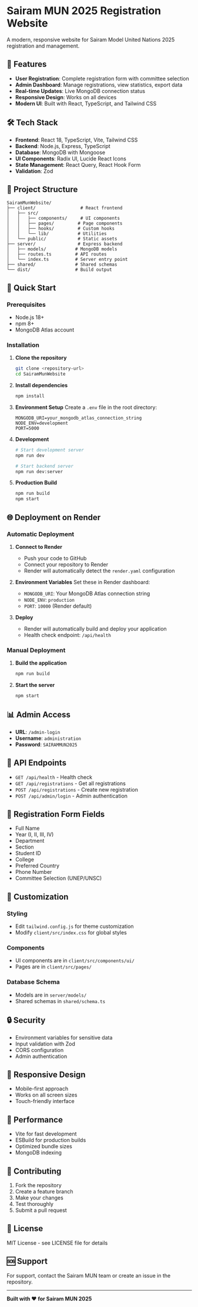 # Sairam MUN 2025 Registration Website

A modern, responsive website for Sairam Model United Nations 2025 registration and management.

## 🚀 Features

- **User Registration**: Complete registration form with committee selection
- **Admin Dashboard**: Manage registrations, view statistics, export data
- **Real-time Updates**: Live MongoDB connection status
- **Responsive Design**: Works on all devices
- **Modern UI**: Built with React, TypeScript, and Tailwind CSS

## 🛠️ Tech Stack

- **Frontend**: React 18, TypeScript, Vite, Tailwind CSS
- **Backend**: Node.js, Express, TypeScript
- **Database**: MongoDB with Mongoose
- **UI Components**: Radix UI, Lucide React Icons
- **State Management**: React Query, React Hook Form
- **Validation**: Zod

## 📁 Project Structure

```
SairamMunWebsite/
├── client/                 # React frontend
│   ├── src/
│   │   ├── components/     # UI components
│   │   ├── pages/         # Page components
│   │   ├── hooks/         # Custom hooks
│   │   └── lib/           # Utilities
│   └── public/            # Static assets
├── server/                # Express backend
│   ├── models/           # MongoDB models
│   ├── routes.ts         # API routes
│   └── index.ts          # Server entry point
├── shared/               # Shared schemas
└── dist/                 # Build output
```

## 🚀 Quick Start

### Prerequisites

- Node.js 18+ 
- npm 8+
- MongoDB Atlas account

### Installation

1. **Clone the repository**
   ```bash
   git clone <repository-url>
   cd SairamMunWebsite
   ```

2. **Install dependencies**
   ```bash
   npm install
   ```

3. **Environment Setup**
   Create a `.env` file in the root directory:
   ```env
   MONGODB_URI=your_mongodb_atlas_connection_string
   NODE_ENV=development
   PORT=5000
   ```

4. **Development**
   ```bash
   # Start development server
   npm run dev
   
   # Start backend server
   npm run dev:server
   ```

5. **Production Build**
   ```bash
   npm run build
   npm start
   ```

## 🌐 Deployment on Render

### Automatic Deployment

1. **Connect to Render**
   - Push your code to GitHub
   - Connect your repository to Render
   - Render will automatically detect the `render.yaml` configuration

2. **Environment Variables**
   Set these in Render dashboard:
   - `MONGODB_URI`: Your MongoDB Atlas connection string
   - `NODE_ENV`: `production`
   - `PORT`: `10000` (Render default)

3. **Deploy**
   - Render will automatically build and deploy your application
   - Health check endpoint: `/api/health`

### Manual Deployment

1. **Build the application**
   ```bash
   npm run build
   ```

2. **Start the server**
   ```bash
   npm start
   ```

## 📊 Admin Access

- **URL**: `/admin-login`
- **Username**: `administration`
- **Password**: `SAIRAMMUN2025`

## 🔧 API Endpoints

- `GET /api/health` - Health check
- `GET /api/registrations` - Get all registrations
- `POST /api/registrations` - Create new registration
- `POST /api/admin/login` - Admin authentication

## 📝 Registration Form Fields

- Full Name
- Year (I, II, III, IV)
- Department
- Section
- Student ID
- College
- Preferred Country
- Phone Number
- Committee Selection (UNEP/UNSC)

## 🎨 Customization

### Styling
- Edit `tailwind.config.js` for theme customization
- Modify `client/src/index.css` for global styles

### Components
- UI components are in `client/src/components/ui/`
- Pages are in `client/src/pages/`

### Database Schema
- Models are in `server/models/`
- Shared schemas in `shared/schema.ts`

## 🔒 Security

- Environment variables for sensitive data
- Input validation with Zod
- CORS configuration
- Admin authentication

## 📱 Responsive Design

- Mobile-first approach
- Works on all screen sizes
- Touch-friendly interface

## 🚀 Performance

- Vite for fast development
- ESBuild for production builds
- Optimized bundle sizes
- MongoDB indexing

## 🤝 Contributing

1. Fork the repository
2. Create a feature branch
3. Make your changes
4. Test thoroughly
5. Submit a pull request

## 📄 License

MIT License - see LICENSE file for details

## 🆘 Support

For support, contact the Sairam MUN team or create an issue in the repository.

---

**Built with ❤️ for Sairam MUN 2025** 